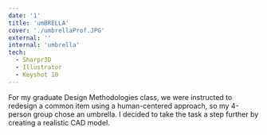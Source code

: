 ```yaml
---
date: '1'
title: 'umBRELLA'
cover: './umbrellaProf.JPG'
external: ''
internal: 'umbrella'
tech:
  - Sharpr3D
  - Illustrator
  - Keyshot 10
---
```


For my graduate Design Methodologies class, we were instructed to redesign a common item using a human-centered approach, so my 4-person group chose an umbrella. I decided to take the task a step further by creating a realistic CAD model.

